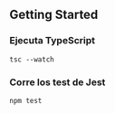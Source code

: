## Getting Started

### Ejecuta TypeScript
```
tsc --watch
```

### Corre los test de Jest
```
npm test
```
